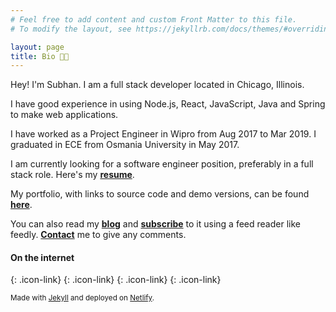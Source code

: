```yaml
---
# Feel free to add content and custom Front Matter to this file.
# To modify the layout, see https://jekyllrb.com/docs/themes/#overriding-theme-defaults

layout: page
title: Bio 👨‍💻
---
```

Hey! I'm Subhan. I am a full stack developer located in Chicago, Illinois.

I have good experience in using Node.js, React, JavaScript, Java and Spring to make web applications.

I have worked as a Project Engineer in Wipro from Aug 2017 to Mar 2019. I graduated in ECE from Osmania University in May 2017.

I am currently looking for a software engineer position, preferably in a full stack role. Here's my [**resume**](https://1drv.ms/b/s!ApNv8iIsnc4lkOsj8K8LtjgoyMH2lA).

My portfolio, with links to source code and demo versions, can be found [**here**](/portfolio).

You can also read my [**blog**](/blog) and [**subscribe**](/feed.xml) to it using a feed reader like feedly. [**Contact**](/contact) me to give any comments.

#### On the internet

[<i class="fab fa-github fa-3x"></i>](https://github.com/khansubhan95){: .icon-link}
[<i class="fab fa-linkedin fa-3x"></i>](https://www.linkedin.com/in/khansubhan95){: .icon-link}
[<i class="fab fa-twitter fa-3x"></i>](https://twitter.com/khansubhan95){: .icon-link}
[<i class="fas fa-rss fa-3x"></i>](/feed.xml){: .icon-link}

<small>Made with [Jekyll](https://jekyllrb.com/) and deployed on [Netlify](https://www.netlify.com/).</small>
